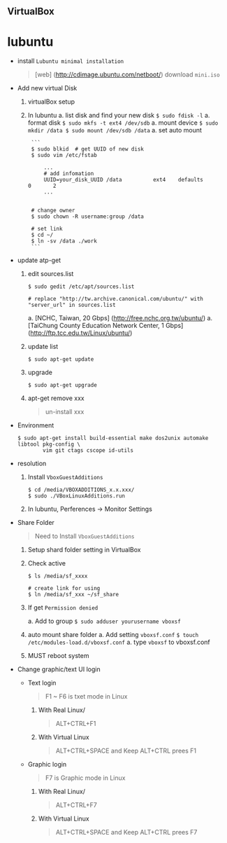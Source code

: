 VirtualBox
---

# lubuntu

+ install `Lubuntu minimal installation`
    > [web] (http://cdimage.ubuntu.com/netboot/) download `mini.iso`

+ Add new virtual Disk
    1. virtualBox setup

    1. In lubuntu
        a. list disk and find your new disk
            ```
            $ sudo fdisk -l
            ```
        a. format disk
            ```
            $ sudo mkfs -t ext4 /dev/sdb
            ```
        a. mount device
            ```
            $ sudo mkdir /data
            $ sudo mount /dev/sdb /data
            ```
        a. set auto mount

            ```
            $ sudo blkid  # get UUID of new disk
            $ sudo vim /etc/fstab

                ...
                # add infomation
                UUID=your_disk_UUID /data          ext4    defaults        0       2
                ...


            # change owner
            $ sudo chown -R username:group /data

            # set link
            $ cd ~/
            $ ln -sv /data ./work
            ```

+ update atp-get
    1. edit sources.list

        ```
        $ sudo gedit /etc/apt/sources.list

        # replace "http://tw.archive.canonical.com/ubuntu/" with "server_url" in sources.list

        ```
        a. [NCHC, Taiwan, 20 Gbps] (http://free.nchc.org.tw/ubuntu/)
        a. [TaiChung County Education Network Center, 1 Gbps] (http://ftp.tcc.edu.tw/Linux/ubuntu/)

    1. update list
        ```
        $ sudo apt-get update
        ```

    1. upgrade
        ```
        $ sudo apt-get upgrade
        ```
    1. apt-get remove xxx
        > un-install xxx

+ Environment
    ```
    $ sudo apt-get install build-essential make dos2unix automake libtool pkg-config \
            vim git ctags cscope id-utils
    ```

+ resolution
    1. Install `VboxGuestAdditions`

        ```
        $ cd /media/VBOXADDITIONS_x.x.xxx/
        $ sudo ./VBoxLinuxAdditions.run
        ```
    1. In lubuntu, Perferences -> Monitor Settings

+ Share Folder
    > Need to Install `VboxGuestAdditions`

    1. Setup shard folder setting in VirtualBox
    1. Check active
        ```
        $ ls /media/sf_xxxx

        # create link for using
        $ ln /media/sf_xxx ~/sf_share
        ```
    1. If get `Permission denied`

        a. Add to group
            ```
            $ sudo adduser yourusername vboxsf
            ```
    1. auto mount share folder
        a. Add setting `vboxsf.conf`
            ```
            $ touch /etc/modules-load.d/vboxsf.conf
            ```
        a. type `vboxsf` to vboxsf.conf

    1. MUST reboot system

+ Change graphic/text UI login
    - Text login
        > F1 ~ F6 is txet mode in Linux
        1. With Real Linux/
            > ALT+CTRL+F1

        1. With Virtual Linux
            > ALT+CTRL+SPACE and Keep ALT+CTRL prees F1
    - Graphic login
        > F7 is Graphic mode in Linux
        1. With Real Linux/
            > ALT+CTRL+F7
        1. With Virtual Linux
            > ALT+CTRL+SPACE and Keep ALT+CTRL prees F7








